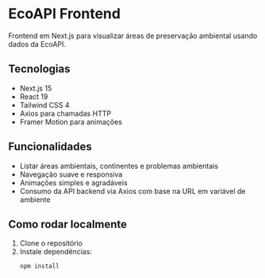 # EcoAPI Frontend

Frontend em Next.js para visualizar áreas de preservação ambiental usando dados da EcoAPI.

## Tecnologias

- Next.js 15
- React 19
- Tailwind CSS 4
- Axios para chamadas HTTP
- Framer Motion para animações

## Funcionalidades

- Listar áreas ambientais, continentes e problemas ambientais
- Navegação suave e responsiva
- Animações simples e agradáveis
- Consumo da API backend via Axios com base na URL em variável de ambiente

## Como rodar localmente

1. Clone o repositório  
2. Instale dependências:  
   ```bash
   npm install
